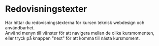 ---
---
Redovisningstexter
=========================

Här hittar du redovisningstexterna för kursen teknisk webdesign och användbarhet.  
Använd menyn till vänster för att navigera mellan de olika kursmomenten, eller tryck på knappen "next" för att komma till nästa kursmoment.
